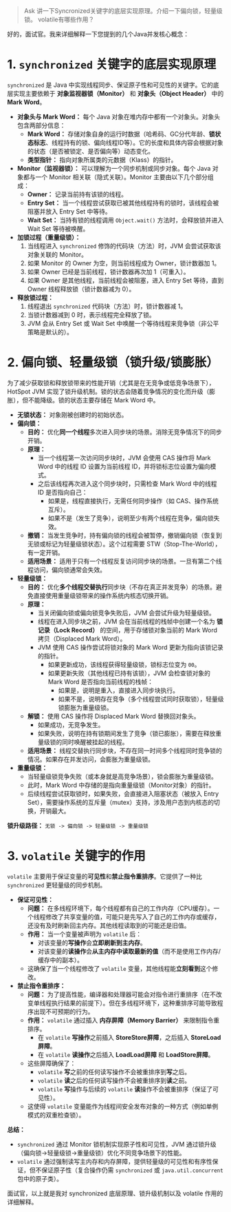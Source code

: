 > Ask
> 讲一下Syncronized关键字的底层实现原理。介绍一下偏向锁，轻量级锁。
> volatile有哪些作用？

好的，面试官。我来详细解释一下您提到的几个Java并发核心概念：

# 1. `synchronized` 关键字的底层实现原理

`synchronized` 是 Java 中实现线程同步、保证原子性和可见性的关键字。它的底层实现主要依赖于 **对象监视器锁（Monitor）** 和 **对象头（Object Header）** 中的 **Mark Word**。

*   **对象头与 Mark Word：** 每个 Java 对象在堆内存中都有一个对象头。对象头包含两部分信息：
    *   **Mark Word：** 存储对象自身的运行时数据（哈希码、GC分代年龄、**锁状态标志**、线程持有的锁、偏向线程ID等）。它的长度和具体内容会根据对象的状态（是否被锁定、是否偏向等）动态变化。
    *   **类型指针：** 指向对象所属类的元数据（Klass）的指针。
*   **Monitor（监视器锁）：** 可以理解为一个同步机制或同步对象。每个 Java 对象都与一个 Monitor 相关联（隐式关联）。Monitor 主要由以下几个部分组成：
    *   **Owner：** 记录当前持有该锁的线程。
    *   **Entry Set：** 当一个线程尝试获取已被其他线程持有的锁时，该线程会被阻塞并放入 Entry Set 中等待。
    *   **Wait Set：** 当持有锁的线程调用 `Object.wait()` 方法时，会释放锁并进入 Wait Set 等待被唤醒。
*   **加锁过程（重量级锁）：**
    1.  当线程进入 `synchronized` 修饰的代码块（方法）时，JVM 会尝试获取该对象关联的 Monitor。
    2.  如果 Monitor 的 Owner 为空，则当前线程成为 Owner，锁计数器加 1。
    3.  如果 Owner 已经是当前线程，锁计数器再次加 1（可重入）。
    4.  如果 Owner 是其他线程，当前线程会被阻塞，进入 Entry Set 等待，直到 Owner 线程释放锁（锁计数器减为 0）。
*   **释放锁过程：**
    1.  线程退出 `synchronized` 代码块（方法）时，锁计数器减 1。
    2.  当锁计数器减到 0 时，表示线程完全释放了锁。
    3.  JVM 会从 Entry Set 或 Wait Set 中唤醒一个等待线程来竞争锁（非公平策略是默认的）。

# 2. 偏向锁、轻量级锁（锁升级/锁膨胀）

为了减少获取锁和释放锁带来的性能开销（尤其是在无竞争或低竞争场景下），HotSpot JVM 实现了锁升级机制。锁的状态会随着竞争情况的变化而升级（膨胀），但不能降级。锁的状态主要存储在 Mark Word 中。

*   **无锁状态：** 对象刚被创建时的初始状态。
*   **偏向锁：**
    *   **目的：** 优化**同一个线程**多次进入同步块的场景。消除无竞争情况下的同步开销。
    *   **原理：**
        *   当一个线程第一次访问同步块时，JVM 会使用 CAS 操作将 Mark Word 中的线程 ID 设置为当前线程 ID，并将锁标志位设置为偏向模式。
        *   之后该线程再次进入这个同步块时，只需检查 Mark Word 中的线程 ID 是否指向自己：
            *   如果是，线程直接执行，无需任何同步操作（如 CAS、操作系统互斥）。
            *   如果不是（发生了竞争），说明至少有两个线程在竞争，偏向锁失效。
    *   **撤销：** 当发生竞争时，持有偏向锁的线程会被暂停，撤销偏向锁（恢复到无锁或标记为轻量级锁状态）。这个过程需要 STW（Stop-The-World），有一定开销。
    *   **适用场景：** 适用于只有一个线程反复访问同步块的场景。一旦有第二个线程访问，偏向锁通常会失效。
*   **轻量级锁：**
    *   **目的：** 优化**多个线程交替执行**同步块（不存在真正并发竞争）的场景。避免直接使用重量级锁带来的操作系统内核态切换开销。
    *   **原理：**
        *   当关闭偏向锁或偏向锁竞争失败后，JVM 会尝试升级为轻量级锁。
        *   线程在进入同步块之前，JVM 会在当前线程的栈帧中创建一个名为 **锁记录（Lock Record）** 的空间，用于存储锁对象当前的 Mark Word 拷贝（Displaced Mark Word）。
        *   JVM 使用 CAS 操作尝试将锁对象的 Mark Word 更新为指向该锁记录的指针。
            *   如果更新成功，该线程获得轻量级锁，锁标志位变为 `00`。
            *   如果更新失败（其他线程已持有该锁），JVM 会检查锁对象的 Mark Word 是否指向当前线程的栈帧：
                *   如果是，说明是重入，直接进入同步块执行。
                *   如果不是，说明存在竞争（多个线程尝试同时获取锁），轻量级锁膨胀为重量级锁。
    *   **解锁：** 使用 CAS 操作将 Displaced Mark Word 替换回对象头。
        *   如果成功，无竞争发生。
        *   如果失败，说明在持有锁期间发生了竞争（锁已膨胀），需要在释放重量级锁的同时唤醒被挂起的线程。
    *   **适用场景：** 线程交替执行同步块，不存在同一时间多个线程同时竞争锁的情况。如果存在并发访问，会膨胀为重量级锁。
*   **重量级锁：**
    *   当轻量级锁竞争失败（或本身就是高竞争场景），锁会膨胀为重量级锁。
    *   此时，Mark Word 中存储的是指向重量级锁（Monitor对象）的指针。
    *   后续线程尝试获取锁时，如果失败，会直接进入阻塞状态（被放入 Entry Set），需要操作系统的互斥量（mutex）支持，涉及用户态到内核态的切换，开销最大。

**锁升级路径：** `无锁 -> 偏向锁 -> 轻量级锁 -> 重量级锁`

# 3. `volatile` 关键字的作用

`volatile` 主要用于保证变量的**可见性**和**禁止指令重排序**。它提供了一种比 `synchronized` 更轻量级的同步机制。

*   **保证可见性：**
    *   **问题：** 在多线程环境下，每个线程都有自己的工作内存（CPU缓存）。一个线程修改了共享变量的值，可能只是先写入了自己的工作内存或缓存，还没有及时刷新回主内存。其他线程读取到的可能还是旧值。
    *   **作用：** 当一个变量被声明为 `volatile` 后：
        *   对该变量的**写操作**会**立即刷新到主内存**。
        *   对该变量的**读操作**会**从主内存中读取最新的值**（而不是使用工作内存/缓存中的副本）。
    *   这确保了当一个线程修改了 `volatile` 变量，其他线程能**立刻看到**这个修改。
*   **禁止指令重排序：**
    *   **问题：** 为了提高性能，编译器和处理器可能会对指令进行重排序（在不改变单线程执行结果的前提下）。但在多线程环境下，这种重排序可能导致程序出现不可预期的行为。
    *   **作用：** `volatile` 通过插入 **内存屏障（Memory Barrier）** 来限制指令重排序。
        *   在 `volatile` **写操作**之前插入 **StoreStore屏障**，之后插入 **StoreLoad屏障**。
        *   在 `volatile` **读操作**之后插入 **LoadLoad屏障** 和 **LoadStore屏障**。
    *   这些屏障确保了：
        *   `volatile` **写**之前的任何读写操作不会被重排序到**写**之后。
        *   `volatile` **读**之后的任何读写操作不会被重排序到**读**之前。
        *   `volatile` **写**操作与后续的 `volatile` **读**操作不会被重排序（保证了可见性）。
    *   这使得 `volatile` 变量能作为线程间安全发布对象的一种方式（例如单例模式的双重检查锁）。

**总结：**

*   `synchronized` 通过 Monitor 锁机制实现原子性和可见性，JVM 通过锁升级（偏向锁->轻量级锁->重量级锁）优化不同竞争场景下的性能。
*   `volatile` 通过强制读写主内存和内存屏障，提供轻量级的可见性和有序性保证，但不保证原子性（复合操作仍需 `synchronized` 或 `java.util.concurrent` 包中的原子类）。

面试官，以上就是我对 synchronized 底层原理、锁升级机制以及 volatile 作用的详细解释。